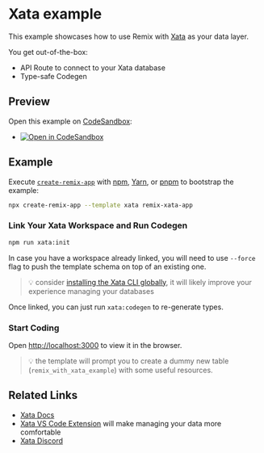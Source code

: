 # Xata example

This example showcases how to use Remix with [Xata](https://xata.io) as your data layer.

You get out-of-the-box:

- API Route to connect to your Xata database
- Type-safe Codegen

## Preview

Open this example on [CodeSandbox](https://codesandbox.com):

- [![Open in CodeSandbox](https://codesandbox.io/static/img/play-codesandbox.svg)](https://codesandbox.io/s/github/remix-run/examples/tree/main/xata)

## Example

Execute [`create-remix-app`](https://github.com/remix-run/remix/tree/main/packages/create-remix) with [npm](https://docs.npmjs.com/cli/init), [Yarn](https://yarnpkg.com/lang/en/docs/cli/create/), or [pnpm](https://pnpm.io) to bootstrap the example:

```sh
npx create-remix-app --template xata remix-xata-app
```

### Link Your Xata Workspace and Run Codegen

```sh
npm run xata:init
```

In case you have a workspace already linked, you will need to use `--force` flag to push the template schema on top of an existing one.

> 💡 consider [installing the Xata CLI globally](https://xata.io/docs/cli/getting-started), it will likely improve your experience managing your databases


Once linked, you can just run `xata:codegen` to re-generate types.

### Start Coding

Open [http://localhost:3000](http://localhost:3000) to view it in the browser.

> 💡 the template will prompt you to create a dummy new table (`remix_with_xata_example`) with some useful resources.

## Related Links

- [Xata Docs](https://xata.io/docs)
- [Xata VS Code Extension](https://marketplace.visualstudio.com/items?itemName=xata.xata) will make managing your data more comfortable
- [Xata Discord](https://xata.io/discord)
